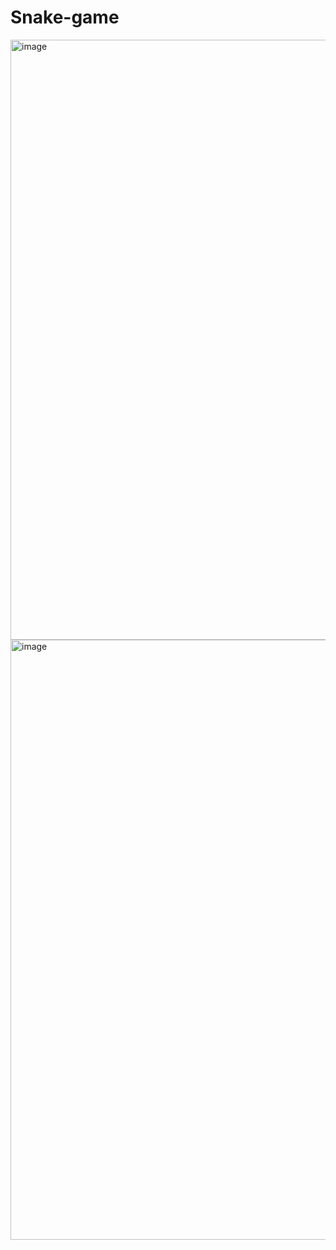 # Snake-game

<img width="960" alt="image" src="https://github.com/Nehapawar6/Snake-game/assets/120797259/1a45be62-7cbe-4dae-bd52-7ff2a77da33b">

<img width="960" alt="image" src="https://github.com/Nehapawar6/Snake-game/assets/120797259/148eea83-324e-4631-b77d-a6e59e2d9c12">

